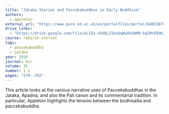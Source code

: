 ```yaml
---
title: "Jātaka Stories and Paccekabuddhas in Early Buddhism"
authors:
  - appleton
external_url: "https://www.pure.ed.ac.uk/ws/portalfiles/portal/64651879/Appleton2018BSRJatakaStoriesAndPaccekabuddhas.pdf"
drive_links:
  - "https://drive.google.com/file/d/1Zo-xhGDLZ1bzDqHwXb5AMN-bqIMrED9K/view?usp=sharing"
course: rebirth-stories
tags:
  - paccekabuddha
  - jataka
year: 2018
journal: bsr 
volume: 35
number: 1-2
pages: "279--292" 
---
```


This article looks at the various narrative uses of Paccekabuddhas in the Jataka, Apadna, and also the Pali canon and its commentarial tradition. In particular, Appleton highlights the tension between the bodhisatta and paccekabuddha.
